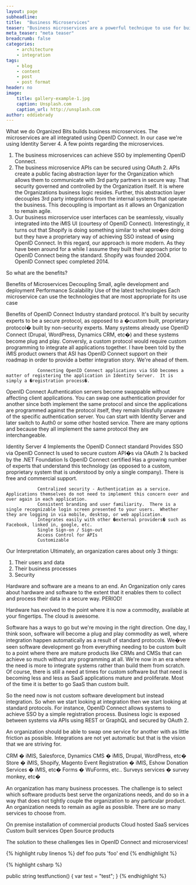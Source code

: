 ```yaml
---
layout: page
subheadline: 
title:  "Business Microservices"
teaser: "Business microservices are a powerful technique to use for building integrations."
meta_teaser: "meta teaser"
breadcrumb: false
categories:
    - architecture
    - integration
tags:
    - blog
    - content
    - post
    - post format
header: no
image:
    title: gallery-example-1.jpg
    caption: Unsplash.com
    caption_url: http://unsplash.com
author: eddiebrady
---
```


What we do
Organized Bits builds business microservices.  The microservices are all integrated using OpenID Connect.  In our case we&apos;re using Identity Server 4.  A few points regarding the microservices.

1)	The business microservices can achieve SSO by implementing OpenID Connect.
2)	The business microservice APIs can be secured using OAuth 2.  APIs create a public facing abstraction layer for the Organization which allows them to communicate with 3rd party partners in secure way.  That security governed and controlled by the Organization itself.  It is where the Organizations business logic resides.  Further, this abstraction layer decouples 3rd party integrations from the internal systems that operate the business.  This decoupling is important as it allows an Organization to remain agile.
3)	Our business microservice user interfaces can be seamlessly, visually integrated into the iMIS UI (courtesy of OpenID Connect).  Interestingly, it turns out that Shopify is doing something similar to what we�re doing but they have a proprietary way of achieving SSO instead of using OpenID Connect.  In this regard, our approach is more modern.  As they have been around for a while I assume they built their approach prior to OpenID Connect being the standard.  Shopify was founded 2004.  OpenID Connect spec completed 2014.

So what are the benefits?

Benefits of Microservices
                Decoupling
                Small, agile development and deployment
                Performance
                Scalability
                Use of the latest technologies
                Each microservice can use the technologies that are most appropriate for its use case

Benefits of OpenID Connect
                Industry standard protocol. 
                                It&apos;s built by security experts to be a secure protocol, as opposed to a �custom built, proprietary protocol� built by non-security experts.
Many systems already use OpenID Connect (Drupal, WordPress, Dynamics CRM, etc�) and these systems become plug and play.  Conversly, a custom protocol would require custom programming to integrate all applications together.
                                I have been told by the iMIS product owners that ASI has OpenID Connect support on their roadmap in order to provide a better integration story.  We&apos;re ahead of them.

                Connecting OpenID Connect applications via SSO becomes a matter of registering the application in Identity Server.  It is simply a �registration process�.

OpenID Connect Authentication servers become swappable without affecting client applications.  You can swap one authentication provider for another since both implement the same protocol and since the applications are programmed against the protocol itself, they remain blissfully unaware of the specific authentication server.  You can start with Identity Server and later switch to Auth0 or some other hosted service.  There are many options and because they all implement the same protocol they are interchangeable.

Identity Server 4
                Implements the OpenID Connect standard
                Provides SSO via OpenID Connect
                Is used to secure custom API�s via OAuth 2
                Is backed by the .NET Foundation
                Is OpenID Connect certified
                Has a growing number of experts that understand this technology (as opposed to a custom, proprietary system that is understood by only a single company).  There is free and commercial support.

                Centralized security - Authentication as a service.  Applications themselves do not need to implement this concern over and over again in each application.
                Consistent branding and user familiarity.  There is a single recognizable login screen presented to your users.  Whether they are logging in via mobile, desktop, or web application.
                Integrates easily with other �external providers� such as Facebook, linked in, google, etc.
                Single Sign-on / Sign-out
                Access Control for APIs
                Customizable

Our Interpretation
Ultimately, an organization cares about only 3 things:
1)	Their users and data
2)	Their business processes
3)	Security

Hardware and software are a means to an end.  An Organization only cares about hardware and software to the extent that it enables them to collect and process their data in a secure way.  PERIOD!

Hardware has evolved to the point where it is now a commodity, available at your fingertips.  The cloud is awesome.

Software has a ways to go but we&apos;re moving in the right direction.  One day, I think soon, software will become a plug and play commodity as well, where integration happen automatically as a result of standard protocols.  We�ve seen software development go from everything needing to be custom built to a point where there are mature products like CRMs and CMSs that can achieve so much without any programming at all.  We&apos;re now in an era where the need is more to integrate systems rather than build them from scratch.  Of course, there is still a need at times for custom software but that need is becoming less and less as SaaS applications mature and proliferate.  Most of the time it is better to go SaaS than custom built.  

So the need now is not custom software development but instead integration.  So when we start looking at integration then we start looking at standard protocols.  For instance, OpenID Connect allows systems to achieve SSO by a simple registration process.  Business logic is exposed between systems via APIs  using REST or GraphQL and secured by OAuth 2.

An organization should be able to swap one service for another with as little friction as possible.  Integrations are not yet automatic but that is the vision that we are striving for.

CRM � iMIS, Salesforce, Dynamics
CMS � iMIS, Drupal, WordPress, etc�
Store � iMIS, Shopify, Magento
Event Registration � iMIS, Eshow
Donation Services � iMIS, etc�
Forms � WuForms, etc..
Surveys services � survey monkey, etc�

An organization has many business processes.  The challenge is to select which software products best serve the organizations needs, and do so in a way that does not tightly couple the organization to any particular product.  An organization needs to remain as agile as possible.  There are so many services to choose from.

On premise installation of commercial products
Cloud hosted SaaS services
Custom built services
Open Source products

The solution to these challenges lies in OpenID Connect and microservices!

{% highlight ruby linenos %}
def foo
  puts 'foo'
end
{% endhighlight %}

{% highlight csharp %}

public string testfunction()
{
    var test = "test";
}
{% endhighlight %}
